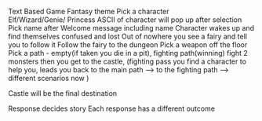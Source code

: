 Text Based Game 
Fantasy theme
Pick a character  
Elf/Wizard/Genie/ Princess
ASCII of character will pop up after selection
Pick name after
Welcome message including name
Character wakes up and find themselves confused and lost
Out of nowhere you see a fairy and tell you to follow it
Follow the fairy to the dungeon
Pick a weapon off the floor 
Pick a path - empty(if taken you die in a pit), fighting path(winning) fight 2 monsters then you get to the castle, (fighting pass you find a character to help you, leads you back to the main path —> to the fighting path —> different scenarios now ) 
 


Castle will be the final destination 


Response decides story 
Each response has a different outcome

<!-- . -->
